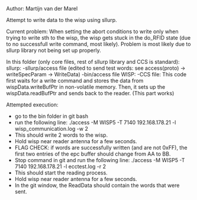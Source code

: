 Author: Martijn van der Marel

Attempt to write data to the wisp using sllurp.

Current problem: When setting the abort conditions to write only when trying to write sth to the wisp, the wisp gets stuck in the do_RFID state (due to no successfull write command, most likely).
Problem is most likely due to sllurp library not being set up properly.

In this folder (only core files, rest of sllurp library and CCS is standard):
sllurp:
  -sllurp/access file (edited to send test words: see access(proto) -> writeSpecParam -> WriteData)
  -bin/access file
WISP:
  -CCS file:
    This code first waits for a write command and stores the data from wispData.writeBufPtr in non-volatile memory.
    Then, it sets up the wispData.readBufPtr and sends back to the reader. (This part works)
    
Attempted execution: 
- go to the bin folder in git bash
- run the following line: ./access -M WISP5 -T 7140 192.168.178.21 -l wisp_communication.log -w 2
- This should write 2 words to the wisp.
- Hold wisp near reader antenna for a few seconds.
- FLAG CHECK: if words are successfully written (and are not 0xFF), the first two entries of the epc buffer should change from AA to BB.
- Stop command in git and run the following line: ./access -M WISP5 -T 7140 192.168.178.21 -l ecctest.log -r 2
- This should start the reading process.
- Hold wisp near reader antenna for a few seconds.
- In the git window, the ReadData should contain the words that were sent.
